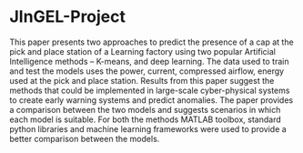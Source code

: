 # JInGEL-Project
This paper presents two approaches to predict the presence of a cap at the pick and place station of a Learning factory using two popular Artificial Intelligence methods – K-means, and deep learning. The data used to train and test the models uses the power, current, compressed airflow, energy used at the pick and place station. Results from this paper suggest the methods that could be implemented in large-scale cyber-physical systems to create early warning systems and predict anomalies. The paper provides a comparison between the two models and suggests scenarios in which each model is suitable. For both the methods MATLAB toolbox, standard python libraries and machine learning frameworks were used to provide a better comparison between the models.
